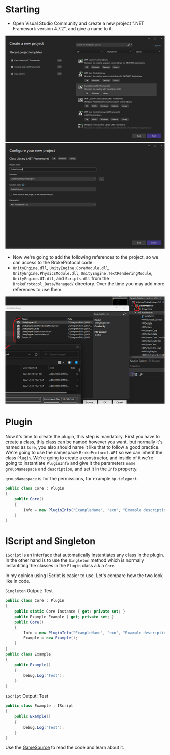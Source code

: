 # Starting
- Open Visual Studio Community and create a new project ".NET Framework version 4.7.2", and give a name to it.

![](src/PUProject.png)
![](src/PUProject1.png)

- Now we're going to add the following references to the project, so we can access to the BrokeProtocol code.
- `UnityEngine.dll`, `UnityEngine.CoreModule.dll`, `UnityEngine.PhysicsModule.dll`, `UnityEngine.TextRenderingModule`, `UnityEngine.UI.dll`, and `Scripts.dll` from the `BrokeProtocol_Data/Managed/` directory. Over the time you may add more references to use them.

![](src/PUProject2.png)

# Plugin
Now it's time to create the plugin, this step is mandatory. First you have to create a class, this class can be named however you want, but normally it's named as `Core`, you also should name it like that to follow a good practice. We're going to use the namespace `BrokeProtocol.API` so we can inherit the class `Plugin`. We're going to create a constructor, and inside of it we're going to instantiate `PluginInfo` and give it the parameters `name` `groupNamespace` and `description`, and set it in the `Info` property.

`groupNamespace` is for the permissions, for example `bp.teleport`.

```cs
public class Core : Plugin
{
    public Core()
    {
        Info = new PluginInfo("ExampleName", "exn", "Example description plugin");
    }
}
```

[](src/PluginStart.mp4 ':include :type=video controls width=100%')

# IScript and Singleton
`IScript` is an interface that automatically instantiates any class in the plugin. In the other hand is to use the `Singleton` method which is normally instantiting the classes in the `Plugin` class a.k.a `Core`.

In my opinion using IScript is easier to use. Let's compare how the two look like in code.

`Singleton` Output: Test
```cs
public class Core : Plugin
{
    public static Core Instance { get; private set; }
    public Example Example { get; private set; }
    public Core()
    {
        Info = new PluginInfo("ExampleName", "exn", "Example description plugin");
        Example = new Example();
    }
}
public class Example
{
    public Example()
    {
        Debug.Log("Test");
    }
}
```

`IScript` Output: Test
```cs
public class Example : IScript
{
    public Example()
    {
        Debug.Log("Test");
    }
}
```

Use the [GameSource](https://github.com/broke-protocol/broke-protocol) to read the code and learn about it.